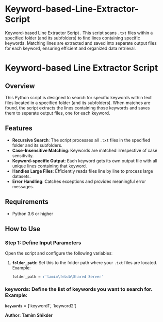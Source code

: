 # Keyword-based-Line-Extractor-Script
Keyword-based Line Extractor Script . This script scans `.txt` files within a specified folder (and its subfolders) to find lines containing specific keywords. Matching lines are extracted and saved into separate output files for each keyword, ensuring efficient and organized data retrieval.  
# Keyword-based Line Extractor Script  

## Overview  
This Python script is designed to search for specific keywords within text files located in a specified folder (and its subfolders). When matches are found, the script extracts the lines containing those keywords and saves them to separate output files, one for each keyword.

## Features  
- **Recursive Search**: The script processes all `.txt` files in the specified folder and its subfolders.  
- **Case-Insensitive Matching**: Keywords are matched irrespective of case sensitivity.  
- **Keyword-specific Output**: Each keyword gets its own output file with all unique lines containing that keyword.  
- **Handles Large Files**: Efficiently reads files line by line to process large datasets.  
- **Error Handling**: Catches exceptions and provides meaningful error messages.  

## Requirements  
- Python 3.6 or higher  

## How to Use  

### Step 1: Define Input Parameters  
Open the script and configure the following variables:  

1. **`folder_path`**: Set this to the folder path where your `.txt` files are located. Example:  
   ```python
   folder_path = r'tamim\febdb\Shared Server'
### keywords: Define the list of keywords you want to search for. Example:

**`keywords`** = ['keyword1', 'keyword2']

**Author: Tamim Shikder**   
